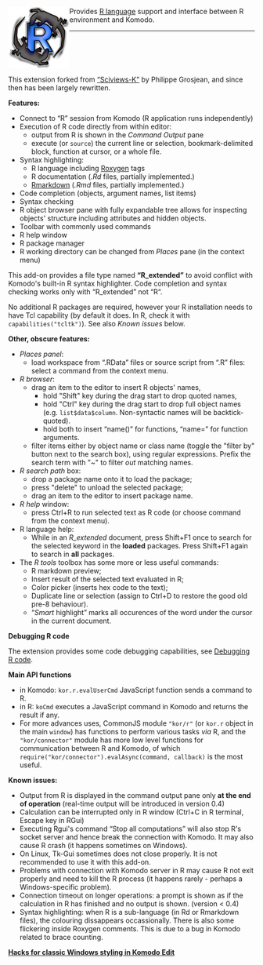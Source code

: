 
<img align="left" src="https://raw.githubusercontent.com/k-barton/komodor/master/img/logo1.png"
alt="KomodoR logo" style="float: left" />

Provides [R language](https://www.r-project.org/) support and interface between 
R environment and Komodo. 

***

<br clear="both" />

This extension forked from 
[“Sciviews-K”](https://community.komodoide.com/packages/addons/sciviews-k/) by 
Philippe Grosjean, and since then has been largely rewritten. 

**Features:**

* Connect to “R” session from Komodo (R application runs independently)
* Execution of R code directly from within editor:
   + output from R is shown in the _Command Output_ pane
   + execute (or `source`) the current line or selection, bookmark-delimited 
     block, function at cursor, or a whole file.
* Syntax highlighting:
   + R language including [Roxygen](http://roxygen.org/) tags
   + R documentation (*.Rd* files, partially implemented.)
   + [Rmarkdown](https://cran.r-project.org/package=rmarkdown) 
     (*.Rmd* files, partially implemented.)
* Code completion (objects, argument names, list items)
* Syntax checking
* R object browser pane with fully expandable tree allows for inspecting objects' structure including attributes and hidden objects.
* Toolbar with commonly used commands
* R help window
* R package manager
* R working directory can be changed from _Places_ pane (in the context menu)

This add-on provides a file type named __“R\_extended”__ to avoid conflict with Komodo's 
built-in R syntax highlighter. Code completion and syntax checking works only with “R\_extended” not “R“.

No additional R packages are required, however your R installation needs to have
Tcl capability (by default it does. In R, check it with `capabilities("tcltk")`). See also _Known issues_ below.
   
**Other, obscure features:**

* *_Places_ panel*:
    * load workspace from “.RData” files or source script from “.R” files: 
      select a command from the context menu.
* *R browser*:
    * drag an item to the editor to insert R objects' names,
        * hold "Shift" key during the drag start to drop quoted names,  
        * hold "Ctrl" key during the drag start to drop full object names
          (e.g. `list$data$column`. Non-syntactic names will be backtick-quoted).
		* hold both to insert “name()” for functions, “name=” for function 
		  arguments.
    * filter items either by object name or class name (toggle the "filter by" button next to the search box), using regular expressions. Prefix the search term with "~" to filter *out* matching names.
* *R search path* box:
    * drop a package name onto it to load the package;
    * press "delete" to unload the selected package; 
    * drag an item to the editor to insert package name.
* *R help* window:
    * press Ctrl+R to run selected text as R code (or choose command from the 
	  context menu).
* R language help:
    * While in an *R_extended* document, press Shift+F1 once to search for the selected keyword in the __loaded__ packages.
      Press Shift+F1 again to search in __all__ packages.
* The *R tools* toolbox has some more or less useful commands:
    * R markdown preview;
    * Insert result of the selected text evaluated in R;
	* Color picker (inserts hex code to the text);
	* Duplicate line or selection (assign to Ctrl+D to restore the good old 
	  pre-8 behaviour).
	* “_Smart_ highlight” marks all occurences of the word under the cursor in 
	  the current document.
	  
**Debugging R code**

The extension provides some code debugging capabilities, see 
[Debugging R code](debugging.md).   

**Main API functions**

*  in Komodo: `kor.r.evalUserCmd` JavaScript function sends a command to R.
*  in R: `koCmd` executes a JavaScript command in Komodo and returns the result 
   if any.
*  For more advances uses, CommonJS module `"kor/r"` (or `kor.r` object in the main `window`) has functions to perform various tasks _via_ R, and the `"kor/connector"` module has more low level functions for communication between R and Komodo, of which `require("kor/connector").evalAsync(command, callback)` is the most useful.

**Known issues:**

* Output from R is displayed in the command output pane only __at the end of 
  operation__ (real-time output will be introduced in version 0.4)
* Calculation can be interrupted only in R window (Ctrl+C in R terminal, Escape 
  key in RGui)
* Executing Rgui's command “Stop all computations” will also stop R's socket 
  server and hence break the connection with Komodo. It may also cause R crash 
  (it happens sometimes on Windows).
* On Linux, Tk-Gui sometimes does not close properly. It is not recommended to 
  use it with this add-on.
* Problems with connection with Komodo server in R may cause R not exit 
  properly and need to kill the R process (it happens rarely - perhaps a 
  Windows-specific problem).
* Connection timeout on longer operations: a prompt is shown as if the calculation
  in R has finished and no output is shown. (version < 0.4)
* Syntax highlighting: when R is a sub-language (in Rd or Rmarkdown files), the 
  colouring dissappears occassionally. There is also some flickering inside
  Roxygen comments. This is due to a bug in Komodo related to brace counting.


**[Hacks for classic Windows styling in Komodo Edit](improveKo9.md)**
